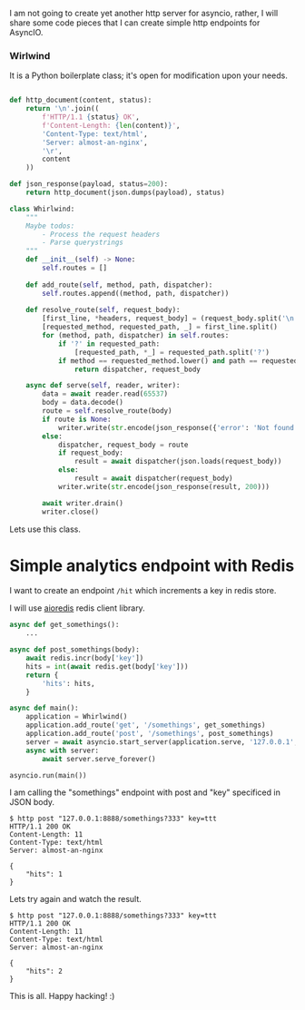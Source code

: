 I am not going to create yet another http server for asyncio, rather,
I will share some code pieces that I can create simple http endpoints
for AsyncIO.

### Wirlwind
It is a Python boilerplate class; it's open for modification
upon your needs.

```python

def http_document(content, status):
    return '\n'.join((
        f'HTTP/1.1 {status} OK',
        f'Content-Length: {len(content)}',
        'Content-Type: text/html',
        'Server: almost-an-nginx',
        '\r',
        content
    ))

def json_response(payload, status=200):
    return http_document(json.dumps(payload), status)

class Whirlwind:
    """
    Maybe todos:
        - Process the request headers
        - Parse querystrings
    """
    def __init__(self) -> None:
        self.routes = []
    
    def add_route(self, method, path, dispatcher):
        self.routes.append((method, path, dispatcher))
    
    def resolve_route(self, request_body):
        [first_line, *headers, request_body] = (request_body.split('\n'))
        [requested_method, requested_path, _] = first_line.split()
        for (method, path, dispatcher) in self.routes:
            if '?' in requested_path:
                [requested_path, *_] = requested_path.split('?')
            if method == requested_method.lower() and path == requested_path:
                return dispatcher, request_body

    async def serve(self, reader, writer):
        data = await reader.read(65537)
        body = data.decode()
        route = self.resolve_route(body)
        if route is None:
            writer.write(str.encode(json_response({'error': 'Not found.'}, 404)))
        else:
            dispatcher, request_body = route
            if request_body:
                result = await dispatcher(json.loads(request_body))    
            else:
                result = await dispatcher(request_body)
            writer.write(str.encode(json_response(result, 200)))

        await writer.drain()
        writer.close()
```
Lets use this class.

# Simple analytics endpoint with Redis

I want to create an endpoint `/hit` which increments a key in redis store.

I will use <a href="https://aioredis.readthedocs.io/en/latest/">aioredis</a> redis client library.

```python
async def get_somethings():
    ...

async def post_somethings(body):
    await redis.incr(body['key'])
    hits = int(await redis.get(body['key']))
    return {
        'hits': hits,
    }

async def main():
    application = Whirlwind()
    application.add_route('get', '/somethings', get_somethings)
    application.add_route('post', '/somethings', post_somethings)
    server = await asyncio.start_server(application.serve, '127.0.0.1', 8888)
    async with server:
        await server.serve_forever()

asyncio.run(main())
```

I am calling the "somethings" endpoint with post and "key" specificed in JSON body.

```
$ http post "127.0.0.1:8888/somethings?333" key=ttt
HTTP/1.1 200 OK
Content-Length: 11
Content-Type: text/html
Server: almost-an-nginx

{
    "hits": 1
}
```


Lets try again and watch the result.
```
$ http post "127.0.0.1:8888/somethings?333" key=ttt
HTTP/1.1 200 OK
Content-Length: 11
Content-Type: text/html
Server: almost-an-nginx

{
    "hits": 2
}
```

This is all.
Happy hacking! :)
